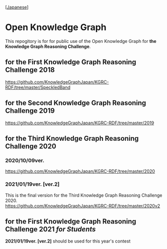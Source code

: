  [[Japanese](README_ja.md)]
 # Open Knowledge Graph
This repogitory is for  for public use of the Open Knowledge Graph for **the Knowledge Graph Reasoning Challenge**.  

## for the First Knowledge Graph Reasoning Challenge 2018
https://github.com/KnowledgeGraphJapan/KGRC-RDF/tree/master/SpeckledBand

## for the Second Knowledge Graph Reasoning Challenge 2019
https://github.com/KnowledgeGraphJapan/KGRC-RDF/tree/master/2019
 
## for the Third Knowledge Graph Reasoning Challenge 2020 
### 2020/10/09ver.
https://github.com/KnowledgeGraphJapan/KGRC-RDF/tree/master/2020

### 2021/01/19ver. [ver.2]
This is the final version for the Third Knowledge Graph Reasoning Challenge 2020.  
https://github.com/KnowledgeGraphJapan/KGRC-RDF/tree/master/2020v2

## for the First Knowledge Graph Reasoning Challenge 2021 *for Students*
**2021/01/19ver. [ver.2]** should be used for this year's contest

